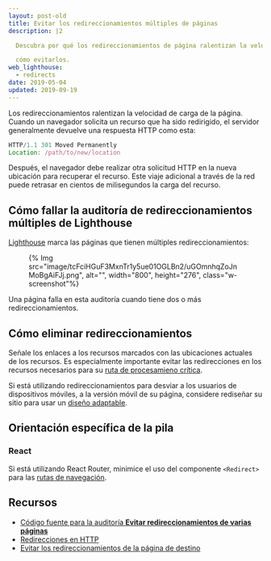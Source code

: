 ```yaml
---
layout: post-old
title: Evitar los redireccionamientos múltiples de páginas
description: |2

  Descubra por qué los redireccionamientos de página ralentizan la velocidad de carga de su página web y

  cómo evitarlos.
web_lighthouse:
  - redirects
date: 2019-05-04
updated: 2019-09-19
---
```


Los redireccionamientos ralentizan la velocidad de carga de la página. Cuando un navegador solicita un recurso que ha sido redirigido, el servidor generalmente devuelve una respuesta HTTP como esta:

```js
HTTP/1.1 301 Moved Permanently
Location: /path/to/new/location
```

Después, el navegador debe realizar otra solicitud HTTP en la nueva ubicación para recuperar el recurso. Este viaje adicional a través de la red puede retrasar en cientos de milisegundos la carga del recurso.

## Cómo fallar la auditoría de redireccionamientos múltiples de Lighthouse

[Lighthouse](https://developers.google.com/web/tools/lighthouse/) marca las páginas que tienen múltiples redireccionamientos:

<figure class="w-figure">{% Img src="image/tcFciHGuF3MxnTr1y5ue01OGLBn2/uGOmnhqZoJnMoBgAiFJj.png", alt="", width="800", height="276", class="w-screenshot"%}</figure>

Una página falla en esta auditoría cuando tiene dos o más redireccionamientos.

## Cómo eliminar redireccionamientos

Señale los enlaces a los recursos marcados con las ubicaciones actuales de los recursos. Es especialmente importante evitar las redirecciones en los recursos necesarios para su [ruta de procesamieno crítica](https://developers.google.com/web/fundamentals/performance/critical-rendering-path/).

Si está utilizando redireccionamientos para desviar a los usuarios de dispositivos móviles, a la versión móvil de su página, considere rediseñar su sitio para usar un [diseño adaptable](https://developers.google.com/web/fundamentals/design-and-ux/responsive/).

## Orientación específica de la pila

### React

Si está utilizando React Router, minimice el uso del componente `<Redirect>` para las [rutas de navegación](https://reacttraining.com/react-router/web/api/Redirect).

## Recursos

- [Código fuente para la auditoría **Evitar redireccionamientos de varias páginas**](https://github.com/GoogleChrome/lighthouse/blob/master/lighthouse-core/audits/redirects.js)
- [Redirecciones en HTTP](https://developer.mozilla.org/docs/Web/HTTP/Redirections)
- [Evitar los redireccionamientos de la página de destino](https://developers.google.com/speed/docs/insights/AvoidRedirects)
